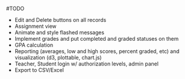#TODO

* Edit and Delete buttons on all records
* Assignment view
* Animate and style flashed messages
* Implement grades and put completed and graded statuses on them
* GPA calculation
* Reporting (averages, low and high scores, percent graded, etc) and
  visualization (d3, plottable, chart.js)
* Teacher, Student login w/ authorization levels, admin panel
* Export to CSV/Excel 

